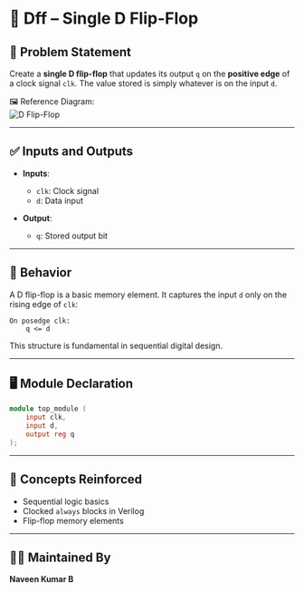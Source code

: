 # 🔁 Dff – Single D Flip-Flop

## 📘 Problem Statement

Create a **single D flip-flop** that updates its output `q` on the **positive edge** of a clock signal `clk`. The value stored is simply whatever is on the input `d`.

🖼️ Reference Diagram:  
![D Flip-Flop](https://hdlbits.01xz.net/mw/images/6/6c/Dff.png)

---

## ✅ Inputs and Outputs

- **Inputs**:
  - `clk`: Clock signal
  - `d`: Data input

- **Output**:
  - `q`: Stored output bit

---

## 🔄 Behavior

A D flip-flop is a basic memory element. It captures the input `d` only on the rising edge of `clk`:

```
On posedge clk:
    q <= d
```

This structure is fundamental in sequential digital design.

---

## 🖥️ Module Declaration

```verilog
module top_module (
    input clk,
    input d,
    output reg q
);
```

---

## 🧩 Concepts Reinforced

- Sequential logic basics
- Clocked `always` blocks in Verilog
- Flip-flop memory elements

---

## 👨‍💻 Maintained By

**Naveen Kumar B**
